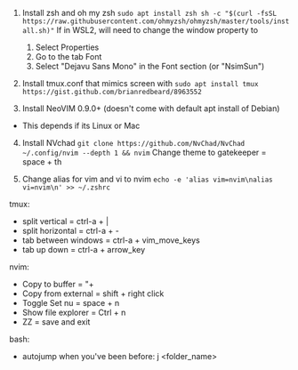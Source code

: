1. Install zsh and oh my zsh
``
sudo apt install zsh
sh -c "$(curl -fsSL
https://raw.githubusercontent.com/ohmyzsh/ohmyzsh/master/tools/install.sh)"
``
If in WSL2, will need to change the window property to
    1. Select Properties
    2. Go to the tab Font
    3. Select "Dejavu Sans Mono" in the Font section (or "NsimSun")

2. Install tmux.conf that mimics screen with
``
sudo apt install tmux
https://gist.github.com/brianredbeard/8963552
``

3. Install NeoVIM 0.9.0+ (doesn't come with default apt install of Debian)
- This depends if its Linux or Mac

4. Install NVchad
``
git clone https://github.com/NvChad/NvChad ~/.config/nvim --depth 1 && nvim
``
Change theme to gatekeeper = space + th

5. Change alias for vim and vi to nvim
``
echo -e 'alias vim=nvim\nalias vi=nvim\n' >> ~/.zshrc
``

tmux:
- split vertical = ctrl-a + |
- split horizontal = ctrl-a + -
- tab between windows = ctrl-a + vim_move_keys
- tab up down = ctrl-a + arrow_key

nvim:
- Copy to buffer = "+
- Copy from external = shift + right click
- Toggle Set nu = space + n
- Show file explorer = Ctrl + n
- ZZ = save and exit

bash:
- autojump when you've been before: j <folder_name>

